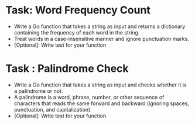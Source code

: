 # Task:  Word Frequency Count

- Write a Go function that takes a string as input and returns a dictionary containing the frequency of each word in the string. 
- Treat words in a case-insensitive manner and ignore punctuation marks.
- [Optional]: Write test for your function

# Task : Palindrome Check

- Write a Go function that takes a string as input and checks whether it is a palindrome or not. 
- A palindrome is a word, phrase, number, or other sequence of characters that reads the same forward and backward (ignoring spaces, punctuation, and capitalization).
- [Optional]: Write test for your function
